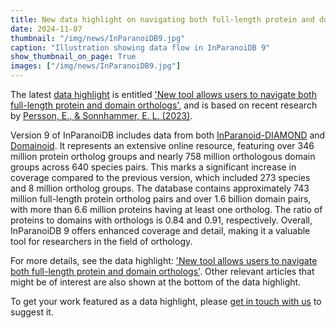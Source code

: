 ```yaml
---
title: New data highlight on navigating both full-length protein and domain orthologs.
date: 2024-11-07
thumbnail: "/img/news/InParanoiDB9.jpg"
caption: "Illustration showing data flow in InParanoiDB 9"
show_thumbnail_on_page: True
images: ["/img/news/InParanoiDB9.jpg"]
---
```


The latest [data highlight](/highlights/) is entitled ['New tool allows users to navigate both full-length protein and domain orthologs'](/highlights/inparanoidb/), and is based on recent research by [Persson, E., & Sonnhammer, E. L. (2023)](https://www.sciencedirect.com/science/article/pii/S0022283623000578?via%3Dihub).

Version 9 of InParanoiDB includes data from both [InParanoid-DIAMOND](https://bitbucket.org/sonnhammergroup/inparanoid/src/master/) and [Domainoid](https://bitbucket.org/sonnhammergroup/domainoid/src/master/). It represents an extensive online resource, featuring over 346 million protein ortholog groups and nearly 758 million orthologous domain groups across 640 species pairs. This marks a significant increase in coverage compared to the previous version, which included 273 species and 8 million ortholog groups. The database contains approximately 743 million full-length protein ortholog pairs and over 1.6 billion domain pairs, with more than 6.6 million proteins having at least one ortholog. The ratio of proteins to domains with orthologs is 0.84 and 0.91, respectively. Overall, InParanoiDB 9 offers enhanced coverage and detail, making it a valuable tool for researchers in the field of orthology.

For more details, see the data highlight: ['New tool allows users to navigate both full-length protein and domain orthologs'](/highlights/inparanoidb/). Other relevant articles that might be of interest are also shown at the bottom of the data highlight.

To get your work featured as a data highlight, please [get in touch with us](/contact/) to suggest it.
